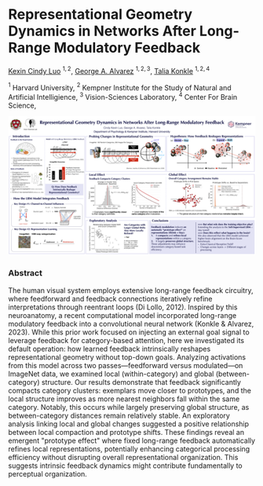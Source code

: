 # Representational Geometry Dynamics in Networks After Long-Range Modulatory Feedback

[Kexin Cindy Luo](https://kempnerinstitute.harvard.edu/people/our-people/cindy-luo/) $^{1,2}$, [George A. Alvarez](https://visionlab.harvard.edu/george/) $^{1,2,3}$, [Talia Konkle](https://konklab.fas.harvard.edu/) $^{1,2,4}$


$^1$ Harvard University, $^2$ Kempner Institute for the Study of Natural and Artificial Intelligience, $^3$ Vision-Sciences Laboratory, $^4$ Center For Brain Science,
<br>

![teaser](POSTER.png)

### **Abstract**
The human visual system employs extensive long-range feedback circuitry, where feedforward and feedback connections iteratively refine interpretations through reentrant loops (Di Lollo, 2012). Inspired by this neuroanatomy, a recent computational model incorporated long-range modulatory feedback into a convolutional neural network (Konkle & Alvarez, 2023). While this prior work focused on injecting an external goal signal to leverage feedback for category-based attention, here we investigated its default operation: how learned feedback intrinsically reshapes representational geometry without top-down goals. Analyzing activations from this model across two passes—feedforward versus modulated—on ImageNet data, we examined local (within-category) and global (between-category) structure. Our results demonstrate that feedback significantly compacts category clusters: exemplars move closer to prototypes, and the local structure improves as more nearest neighbors fall within the same category. Notably, this occurs while largely preserving global structure, as between-category distances remain relatively stable. 
An exploratory analysis linking local and global changes suggested a positive relationship between local compaction and prototype shifts. These findings reveal an emergent "prototype effect" where fixed long-range feedback automatically refines local representations, potentially enhancing categorical processing efficiency without disrupting overall representational organization. This suggests intrinsic feedback dynamics might contribute fundamentally to perceptual organization.
